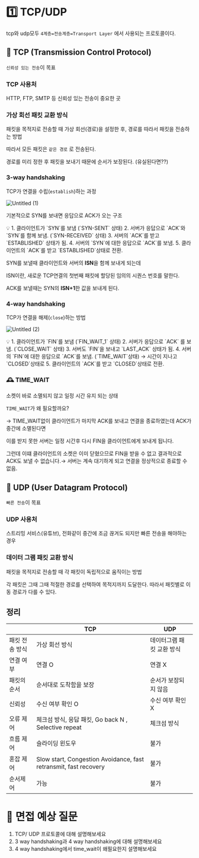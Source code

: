 # 1️⃣ TCP/UDP

tcp와 udp모두 `4계층=전송계층=Transport Layer` 에서 사용되는 프로토콜이다.

## 🍰 TCP (Transmission Control Protocol)

`신뢰성 있는 전송`이 목표

### TCP 사용처

HTTP, FTP, SMTP 등 신뢰성 있는 전송이 중요한 곳

### 가상 회선 패킷 교환 방식

패킷을 목적지로 전송할 때 가상 회선(경로)을 설정한 후, 경로를 따라서 패킷을 전송하는 방법

따라서 모든 패킷은 `같은 경로` 로 전송된다.

경로를 미리 정한 후 패킷을 보내기 때문에 순서가 보장된다. (유실된다면??)

### 3-way handshaking

TCP가 연결을 수립(`establish`)하는 과정

![Untitled (1)](https://github.com/KangHayeonn/together-party-tonight-server/assets/73164845/81e051ec-938d-4f50-9867-f929a4c86cdf)

기본적으로 SYN를 보내면 응답으로 ACK가 오는 구조

<aside>
💡 1. 클라이언트가 `SYN`를 보냄 (`SYN-SENT` 상태)
2. 서버가 응답으로 `ACK`와 `SYN`를 함께 보냄. (`SYN-RECEIVED` 상태)
3. 서버의 `ACK`를 받고 `ESTABLISHED` 상태가 됨.
4. 서버의 `SYN`에 대한 응답으로 `ACK`를 보냄.
5. 클라이언트의 `ACK`를 받고 `ESTABLISHED`상태로 전환.

</aside>

SYN를 보낼때 클라이언트와 서버의 **ISN**을 함께 보내게 되는데

ISN이란, 새로운 TCP연결의 첫번째 패킷에 할당된 임의의 시퀀스 번호를 말한다.

ACK를 보낼때는 SYN의 **ISN+1**한 값을 보내게 된다.

### 4-way handshaking

TCP가 연결을 해제(`close`)하는 방법

![Untitled (2)](https://github.com/KangHayeonn/together-party-tonight-server/assets/73164845/e1897504-5582-4ad8-8579-00edeb48d3f3)

<aside>
💡 1. 클라이언트가 `FIN`를 보냄 (`FIN_WAIT_1` 상태)
2. 서버가 응답으로 `ACK` 를 보냄. (`CLOSE_WAIT` 상태)
3. 서버도 `FIN`을 보내고 `LAST_ACK` 상태가 됨.
4. 서버의 `FIN`에 대한 응답으로 `ACK`를 보냄. (`TIME_WAIT`상태) → 시간이 지나고 `CLOSED`상태로
5. 클라이언트의 `ACK`를 받고 `CLOSED`상태로 전환.

</aside>

### 🕰️ TIME_WAIT

소켓이 바로 소멸되지 않고 일정 시간 유지 되는 상태

`TIME_WAIT`가 왜 필요할까요?

→ TIME_WAIT없이 클라이언트가 마지막 ACK를 보내고 연결을 종료하였는데 ACK가 중간에 소멸된다면

이를 받지 못한 서버는 일정 시간후 다시 FIN을 클라이언트에게 보내게 됩니다.

그런데 이떄 클라이언트의 소켓은 이미 닫혔으므로 FIN을 받을 수 없고 결과적으로 ACK도 보낼 수 없습니다.→ 서버는 계속 대기하게 되고 연결을 정상적으로 종료할 수 없음.

## 🍧 UDP (User Datagram Protocol)

`빠른 전송`이 목표

### UDP 사용처

스트리밍 서비스(유튜브), 전화같이 중간에 조금 끊겨도 되지만 빠른 전송을 해야하는 경우

### 데이터 그램 패킷 교환 방식

패킷을 목적지로 전송할 때 각 패킷이 독립적으로 움직이는 방법

각 패킷은 그때 그때 적절한 경로를 선택하여 목적지까지 도달한다. 따라서 패킷별로 이동 경로가 다를 수 있다.

## 정리
|  | TCP | UDP |
| --- | --- | --- |
| 패킷 전송 방식 | 가상 회선 방식 | 데이터그램 패킷 교환 방식 |
| 연결 여부 | 연결 O | 연결 X |
| 패킷의 순서 | 순서대로 도착함을 보장 | 순서가 보장되지 않음 |
| 신뢰성 | 수신 여부 확인 O | 수신 여부 확인 X |
| 오류 제어 | 체크섬 방식, 응답 패킷, Go back N , Selective repeat | 체크섬 방식  |
| 흐름 제어 | 슬라이딩 윈도우 | 불가 |
| 혼잡 제어 | Slow start, Congestion Avoidance, fast retransmit, fast recovery | 불가 |
| 순서제어 | 가능 | 불가 |


# 🫣 면접 예상 질문
1. TCP/ UDP 프로토콜에 대해 설명해보세요
2. 3 way handshaking과 4 way handshaking에 대해 설명해보세요
3. 4 way handshaking에서 time_wait이 왜필요한지 설명해보세요